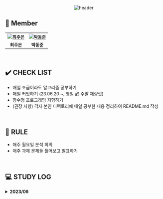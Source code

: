 <div align="center">
 
 ![header](https://capsule-render.vercel.app/api?type=waving&color=gradient&customColorList=10&height=320&section=header&text=Kotlism&fontSize=90&fontAlignY=35&desc=🐇%20Let's%20study%20Kotlin%20together!&descAlignY=60)
 
</div>


 ## 👋 **Member**

<table align="center" style="font-weight : bold">
    <tr>
        <td align="center">
            <a href="https://github.com/Jueundev">                 
                <img alt="최주은" src="https://avatars.githubusercontent.com/loveStarDev" width="200" />            
            </a>
        </td>
        <td align="center">
            <a href="https://github.com/Jueundev">                 
                <img alt="박동준" src="https://avatars.githubusercontent.com/dongjundev" width="200" />            
            </a>
        </td>
    </tr>
    <tr>
        <td align="center">최주은</td>
        <td align="center">박동준</td>
    </tr>
</table>

<br />

## ✔️ **CHECK LIST**  
- 매일 조금이라도 알고리즘 공부하기
- 매일 커밋하기 (23.06.20 ~, 평일 必 주말 재량껏)  
- 함수형 프로그래밍 지향하기  
- (권장 사항) 각자 본인 디렉토리에 매일 공부한 내용 정리하여 README.md 작성
  

<br />

## 📌 **RULE**  
 - 매주 월요일 분석 회의
 - 매주 과제 문제들 풀어보고 발표하기  

<br />

## 💻 STUDY LOG



<details markdown="1">
<summary><strong> 2023/06</strong></summary>
<br>
<table style="text-aling:center">
  <thead>
    <tr align="center">
      <th>주차</th>
      <th>레벨</th>
      <th>문제</th>
      <th>유형</th>
    </tr>
  </thead>
  <tbody>
    <tr align="center">
      <td rowspan="2">1주차<br>(2023/06/19 ~ 2023/06/26)</td>
      <td style="vertical-align:middle"><img src="./이미지/2.png" width="17"/></td>
      <td>
            <a href="https://school.programmers.co.kr/learn/courses/30/lessons/154540"> 무인도 여행 </a>
      </td>
      <td>DFS</td>
    </tr>
    <tr align="center">
      <td style="vertical-align:middle"><img src="./이미지/silver1.svg" width="17"/></td>
      <td>
            <a href="https://www.acmicpc.net/problem/2178"> 미로탐색 </a>
      </td>
      <td>BFS</td>
    </tr>
  </tbody>
</table>
</details>
